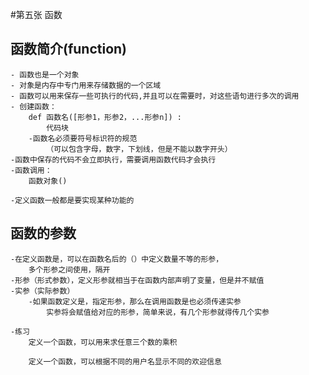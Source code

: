 #第五张 函数

## 函数简介(function)
	- 函数也是一个对象
	- 对象是内存中专门用来存储数据的一个区域
	- 函数可以用来保存一些可执行的代码,并且可以在需要时，对这些语句进行多次的调用
	- 创建函数：
		def 函数名([形参1，形参2，...形参n]) :
			代码块
		-函数名必须要符号标识符的规范
			（可以包含字母，数字，下划线，但是不能以数字开头）
	-函数中保存的代码不会立即执行，需要调用函数代码才会执行
	-函数调用：
		函数对象()

	-定义函数一般都是要实现某种功能的

## 函数的参数
	-在定义函数是，可以在函数名后的（）中定义数量不等的形参，
		多个形参之间使用，隔开
	-形参（形式参数），定义形参就相当于在函数内部声明了变量，但是并不赋值
	-实参（实际参数）
		-如果函数定义是，指定形参，那么在调用函数是也必须传递实参
			实参将会赋值给对应的形参，简单来说，有几个形参就得传几个实参

	-练习
		定义一个函数，可以用来求任意三个数的乘积

		定义一个函数，可以根据不同的用户名显示不同的欢迎信息